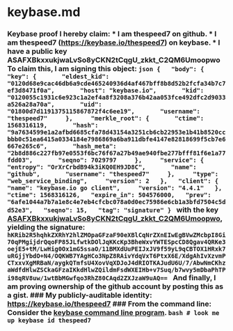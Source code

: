 # keybase.md
### Keybase proof  I hereby claim:    * I am thespeed7 on github.   * I am thespeed7 (https://keybase.io/thespeed7) on keybase.   * I have a public key ASAFXBkxxukjwaLvSo8yCKN2tCqgU_zkkt_C2QM6Umoopwo  To claim this, I am signing this object:  ```json {   "body": {     "key": {       "eldest_kid": "0120d68e9cac46db6a9cde465240936d4af467bff8b8d52b2fcfa34b7c7ef3d8471f0a",       "host": "keybase.io",       "kid": "0120055c1931c6e923c1a2ef4a8f3208a376b42aa053fce492dfc2d9033a526a28a70a",       "uid": "01800d7d1191375115867872f4c6ee19",       "username": "thespeed7"     },     "merkle_root": {       "ctime": 1568316119,       "hash": "9a7634599e1a2afbd6685cfa78d43154a3251cb6cb22953e1b41b8520ccbbb0c51ea6415a0334184e7986869a6ba911dbfe4147e82818699f5cb7e6667e265c6",       "hash_meta": "2b8d886c227fb97e0553f6bc76f67a27b49ae940fbe277bfff81f6e1a77fdd03",       "seqno": 7029797     },     "service": {       "entropy": "OrXrCrbdB94k3iKQ0EH9JD8C",       "name": "github",       "username": "thespeed7"     },     "type": "web_service_binding",     "version": 2   },   "client": {     "name": "keybase.io go client",     "version": "4.4.1"   },   "ctime": 1568316126,   "expire_in": 504576000,   "prev": "6afe1044a7b7a1e8c4e7eb4cfcbc078a0d0ec75986e6cb1a3bfd7504c5dd52e3",   "seqno": 15,   "tag": "signature" } ```  with the key [ASAFXBkxxukjwaLvSo8yCKN2tCqgU_zkkt_C2QM6Umoopwo](https://keybase.io/thespeed7), yielding the signature:  ``` hKRib2R5hqhkZXRhY2hlZMOpaGFzaF90eXBlCqNrZXnEIwEgBVwZMcbpI8Gi70qPMgijdrQqoFP85JLfwtkDOlJqKKcKp3BheWxvYWTESpcCD8Qgav4QRKe3oejE5+tM/LwHig0Ox1mG5ssaO/11BMXdUuPEIJxJV9f59yL9qCBTOX1HRxk7uRGjjYbdO+N4/OQKWB7YAgHCo3NpZ8RAivYdqVxT6PtxX6E/XdgAhIvXzvmPCTxxvXgMRBaN/aygkQTmfsU4XovVqXDJoJ4dRIOTKAJudU6U/7/AbwNmCKhzaWdfdHlwZSCkaGFzaIKkdHlwZQildmFsdWXEIHb+v7Suq/b7wvy5mDbaPhTPi98qRV8uw/1wtBbMGwfqo3RhZ80CAqd2ZXJzaW9uAQ==  ```  And finally, I am proving ownership of the github account by posting this as a gist.  ### My publicly-auditable identity:  https://keybase.io/thespeed7  ### From the command line:  Consider the [keybase command line program](https://keybase.io/download).  ```bash # look me up keybase id thespeed7 ```

